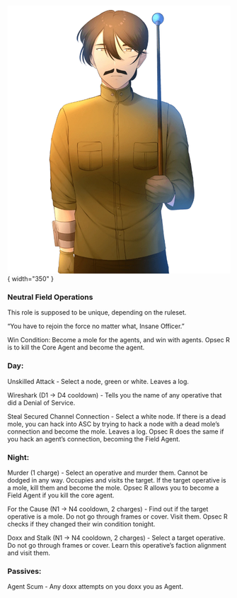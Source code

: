 ![insaneofficer.png](Images/insaneofficer.png){ width="350" }

### **Neutral Field Operations**

This role is supposed to be unique, depending on the ruleset.

“You have to rejoin the force no matter what, Insane Officer.”

Win Condition: Become a mole for the agents, and win with agents. Opsec R is to kill the Core Agent and become the agent.

### **Day:**

Unskilled Attack - Select a node, green or white. Leaves a log.

Wireshark (D1 -> D4 cooldown) - Tells you the name of any operative that did a Denial of Service.

Steal Secured Channel Connection - Select a white node. If there is a dead mole, you can hack into ASC by trying to hack a node with a dead mole’s connection and become the mole. Leaves a log. Opsec R does the same if you hack an agent’s connection, becoming the Field Agent.

### **Night:**

Murder (1 charge) - Select an operative and murder them. Cannot be dodged in any way. Occupies and visits the target. If the target operative is a mole, kill them and become the mole. Opsec R allows you to become a Field Agent if you kill the core agent.

For the Cause (N1 -> N4 cooldown, 2 charges) - Find out if the target operative is a mole. Do not go through frames or cover. Visit them. Opsec R checks if they changed their win condition tonight.

Doxx and Stalk (N1 -> N4 cooldown, 2 charges) - Select a target operative. Do not go through frames or cover. Learn this operative’s faction alignment and visit them.

### **Passives:**

Agent Scum - Any doxx attempts on you doxx you as Agent.